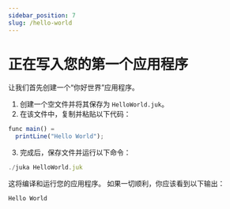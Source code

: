 ```yaml
---
sidebar_position: 7
slug: /hello-world
---
```


# 正在写入您的第一个应用程序

让我们首先创建一个“你好世界”应用程序。

1. 创建一个空文件并将其保存为 `HelloWorld.juk`。
2. 在该文件中，复制并粘贴以下代码：

```jsx
func main() =
  printLine("Hello World");
```

3. 完成后，保存文件并运行以下命令：
```jsx
./juka HelloWorld.juk
```

这将编译和运行您的应用程序。 如果一切顺利，你应该看到以下输出：

```jsx
Hello World
```